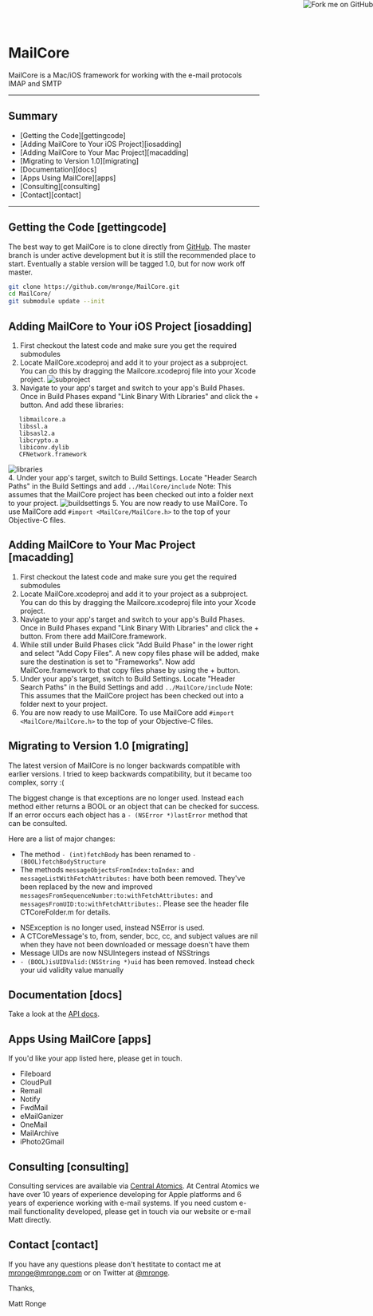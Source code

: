 <a href="https://github.com/mronge/MailCore"><img style="position: absolute; top: 0; right: 0; border: 0;" src="https://s3.amazonaws.com/github/ribbons/forkme_right_darkblue_121621.png" alt="Fork me on GitHub"></a>

# MailCore
MailCore is a Mac/iOS framework for working with the e-mail protocols IMAP and SMTP

***

## Summary

* [Getting the Code][gettingcode]
* [Adding MailCore to Your iOS Project][iosadding]
* [Adding MailCore to Your Mac Project][macadding]
* [Migrating to Version 1.0][migrating]
* [Documentation][docs]
* [Apps Using MailCore][apps]
* [Consulting][consulting]
* [Contact][contact]

***

## Getting the Code [gettingcode]

The best way to get MailCore is to clone directly from [GitHub](http://www.github.com/mronge/MailCore/). The master branch is under active development but it is still the recommended place to start. Eventually a stable version will be tagged 1.0, but for now work off master.

~~~~~bash
git clone https://github.com/mronge/MailCore.git
cd MailCore/
git submodule update --init
~~~~~

##  Adding MailCore to Your iOS Project [iosadding]

1. First checkout the latest code and make sure you get the required submodules
2. Locate MailCore.xcodeproj and add it to your project as a subproject. You can do this by dragging the Mailcore.xcodeproj file into your Xcode project.
![subproject](images/subproject.png)
3. Navigate to your app's target and switch to your app's Build Phases. Once in Build Phases expand "Link Binary With Libraries" and click the + button. And add these libraries:

~~~~~
   libmailcore.a
   libssl.a
   libsasl2.a
   libcrypto.a
   libiconv.dylib
   CFNetwork.framework
~~~~~ 
![libraries](images/libraries.png)   
4. Under your app's target, switch to Build Settings. Locate "Header Search Paths" in the Build Settings and add `../MailCore/include` Note: This assumes that the MailCore project has been checked out into a folder next to your project.
![buildsettings](images/buildsettings.png)
5. You are now ready to use MailCore. To use MailCore add `#import <MailCore/MailCore.h>` to the top of your Objective-C files.

##  Adding MailCore to Your Mac Project [macadding]

1. First checkout the latest code and make sure you get the required submodules
2. Locate MailCore.xcodeproj and add it to your project as a subproject. You can do this by dragging the Mailcore.xcodeproj file into your Xcode project.
3. Navigate to your app's target and switch to your app's Build Phases. Once in Build Phases expand "Link Binary With Libraries" and click the + button. From there add MailCore.framework.
4. While still under Build Phases click "Add Build Phase" in the lower right and select "Add Copy Files". A new copy files phase will be added, make sure the destination is set to "Frameworks". Now add MailCore.framework to that copy files phase by using the + button.
4. Under your app's target, switch to Build Settings. Locate "Header Search Paths" in the Build Settings and add `../MailCore/include` Note: This assumes that the MailCore project has been checked out into a folder next to your project.
5. You are now ready to use MailCore. To use MailCore add `#import <MailCore/MailCore.h>` to the top of your Objective-C files.

## Migrating to Version 1.0 [migrating]

The latest version of MailCore is no longer backwards compatible with earlier versions. I tried to keep backwards compatibility, but it became too complex, sorry :(

The biggest change is that exceptions are no longer used. Instead each method either returns a BOOL or an object that can be checked for success. If an error occurs each object has a `- (NSError *)lastError` method that can be consulted.

Here are a list of major changes:

* The method `- (int)fetchBody` has been renamed to `- (BOOL)fetchBodyStructure`
* The methods `messageObjectsFromIndex:toIndex:` and `messageListWithFetchAttributes:` have both been removed. They've been replaced by the new and improved `messagesFromSequenceNumber:to:withFetchAttributes:` and `messagesFromUID:to:withFetchAttributes:`. Please see the header file CTCoreFolder.m for details.
- NSException is no longer used, instead NSError is used.
- A CTCoreMessage's to, from, sender, bcc, cc, and subject values are nil when they have not been downloaded or message doesn't have them
- Message UIDs are now NSUIntegers instead of NSStrings
- `- (BOOL)isUIDValid:(NSString *)uid` has been removed. Instead check your uid validity value manually

## Documentation [docs]

Take a look at the [API docs](api/index.html).

## Apps Using MailCore [apps]

If you'd like your app listed here, please get in touch.

* Fileboard
* CloudPull
* Remail
* Notify
* FwdMail
* eMailGanizer
* OneMail
* MailArchive
* iPhoto2Gmail

## Consulting [consulting]

Consulting services are available via [Central Atomics](http://www.centralatomics.com). At Central Atomics we have over 10 years of experience developing for Apple platforms and 6 years of experience working with e-mail systems. If you need custom e-mail functionality developed, please get in touch via our website or e-mail Matt directly.

## Contact [contact]

If you have any questions please don't hestitate to contact me at <mronge@mronge.com> or on Twitter at [@mronge](http:www.twitter.com/mronge).

Thanks,

Matt Ronge
